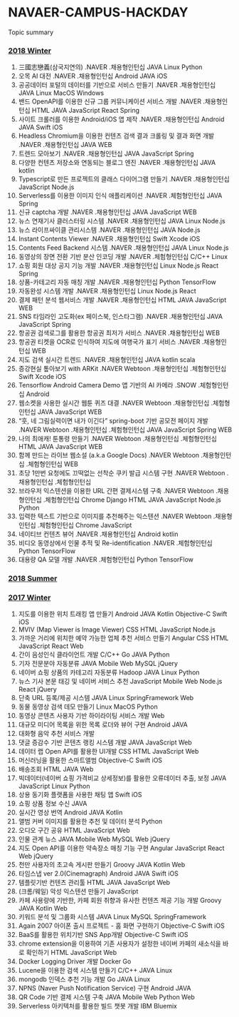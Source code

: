 # NAVAER-CAMPUS-HACKDAY
Topic summary
### [2018 Winter](https://github.com/NAVER-CAMPUS-HACKDAY)
1. 三國志戀義(삼국지연의) .NAVER .채용형인턴십 JAVA Linux Python
2. 오목 AI 대전 .NAVER .채용형인턴십 Android JAVA iOS
3. 공공데이터 포털의 데이터를 기반으로 서비스 만들기 .NAVER .채용형인턴십 JAVA Linux MacOS Windows
4. 밴드 OpenAPI를 이용한 신규 그룹 커뮤니케이션 서비스 개발 .NAVER .채용형인턴십 HTML JAVA JavaScript React Spring
5. 사이트 크롤러를 이용한 Android/iOS 앱 제작 .NAVER .채용형인턴십 Android JAVA Swift iOS
6. Headless Chromium을 이용한 컨텐츠 검색 결과 크롤링 및 결과 화면 개발 .NAVER .채용형인턴십 JAVA WEB
7. 트렌드 모아보기 .NAVER .채용형인턴십 JAVA JavaScript Spring
8. 다양한 컨텐츠 저장소와 연동되는 블로그 엔진 .NAVER .채용형인턴십 JAVA kotlin
9. Typescript로 만든 프로젝트의 클래스 다이어그램 만들기 .NAVER .채용형인턴십 JavaScript Node.js
10. Serverless를 이용한 이미지 인식 애플리케이션 .NAVER .체험형인턴십 JAVA Spring
11. 신규 captcha 개발 .NAVER .채용형인턴십 JAVA JavaScript WEB
12. 뉴스 연재기사 클러스터링 시스템 .NAVER .채용형인턴십 JAVA Linux Node.js
13. 뉴스 라이프싸이클 관리시스템 .NAVER .채용형인턴십 JAVA Node.js
14. Instant Contents Viewer .NAVER .채용형인턴십 Swift Xcode iOS
15. Contents Feed Backend 시스템 .NAVER .채용형인턴십 JAVA Linux Node.js
16. 동영상의 장면 전환 기반 분산 인코딩 개발 .NAVER .체험형인턴십 C/C++ Linux
17. 쇼핑 회원 대상 공지 기능 개발 .NAVER .채용형인턴십 Linux Node.js React Spring
18. 상품-카테고리 자동 매칭 개발 .NAVER .채용형인턴십 Python TensorFlow
19. 자동완성 시스템 개발 .NAVER .채용형인턴십 Linux Node.js React
20. 결제 패턴 분석 웹서비스 개발 .NAVER .채용형인턴십 HTML JAVA JavaScript WEB
21. SNS 타임라인 고도화(ex 페이스북, 인스타그램) .NAVER .채용형인턴십 JAVA JavaScript Spring
22. 항공권 검색로그를 활용한 항공권 최저가 서비스 .NAVER .채용형인턴십 WEB
23. 항공권 티켓을 OCR로 인식하여 지도에 여행국가 표기 서비스 .NAVER .채용형인턴십 WEB
24. 지도 검색 실시간 트렌드 .NAVER .채용형인턴십 JAVA kotlin scala
25. 증강현실 톺아보기 with ARKit .NAVER Webtoon .채용형인턴십 .체험형인턴십 Swift Xcode iOS
26. Tensorflow Android Camera Demo 앱 기반의 AI 카메라 .SNOW .체험형인턴십 Android
27. 웹소켓을 사용한 실시간 웹툰 퀴즈 대결 .NAVER Webtoon .채용형인턴십 .체험형인턴십 JAVA JavaScript WEB
28. “훗, 네 그림실력이면 내가 이긴다” spring-boot 기반 공모전 페이지 개발 .NAVER Webtoon .채용형인턴십 .체험형인턴십 JAVA JavaScript Spring WEB
29. 나의 최애캐! 툰통령 만들기 .NAVER Webtoon .채용형인턴십 .체험형인턴십 HTML JAVA JavaScript WEB 
30. 함께 만드는 라이브 웹소설 (a.k.a Google Docs) .NAVER Webtoon .채용형인턴십 .체험형인턴십 WEB
31. 초당 1만번 요청에도 끄떡없는 선착순 쿠키 발급 시스템 구현 .NAVER Webtoon .채용형인턴십 .체험형인턴십
32. 브라우저 익스텐션을 이용한 URL 간편 결제시스템 구축 .NAVER Webtoon .채용형인턴십 .체험형인턴십 Chrome Django HTML JAVA JavaScript Node.js Python
33. 입력한 텍스트 기반으로 이미지를 추천해주는 익스텐션 .NAVER Webtoon .채용형인턴십 .체험형인턴십 Chrome JavaScript
36. 네이티브 컨텐츠 뷰어 .NAVER .채용형인턴십 Android kotlin
34. 비디오 동영상에서 인물 추적 및 Re-identification .NAVER .체험형인턴십 Python TensorFlow
35. 대용량 QA 모델 개발 .NAVER .체험형인턴십 Python TensorFlow

### [2018 Summer](https://github.com/NAVER-CAMPUS-HACKDAY)

### [2017 Winter](https://github.com/NAVER-CAMPUS-HACKDAY-2017w)
1. 지도를 이용한 위치 트래킹 앱 만들기 Android JAVA Kotlin Objective-C Swift iOS
2. MVIV (Map Viewer is Image Viewer) CSS HTML JavaScript Node.js
3. 가까운 거리에 위치한 예약 가능한 업체 추천 서비스 만들기 Angular CSS HTML JavaScript React Web
4. 간이 음성인식 클라이언트 개발 C/C++ Go JAVA Python
5. 기자 전문분야 자동분류 JAVA Mobile Web MySQL jQuery
6. 네이버 쇼핑 상품의 카테고리 자동분류 Hadoop JAVA Linux Python
7. 뉴스 기사 본문 태깅 및 네이버 서비스 추천 JavaScript Mobile Web Node.js React jQuery
8. 단축 URL 등록/제공 시스템 JAVA Linux SpringFramework Web
9. 동물 동영상 검색 데모 만들기 Linux MacOS Python
10. 동영상 콘텐츠 사용자 기반 하이라이팅 서비스 개발 Web
11. 대규모 미디어 목록을 위한 목록 로더와 뷰어 구현 Android JAVA
12. 대화형 음악 추천 서비스 개발
13. 댓글 증감수 기반 콘텐츠 랭킹 시스템 개발 JAVA JavaScript Web
14. 데이터 랩 Open API를 활용한 UI개발 CSS HTML JavaScript Web
15. 머신러닝을 활용한 스마트앨범 Objective-C Swift iOS
16. 배송조회 HTML JAVA Web
17. 빅데이터(네이버 쇼핑 가격비교 상세정보)를 활용한 오류데이터 추출, 보정 JAVA JavaScript Linux Python
18. 상용 동기화 플랫폼을 사용한 채팅 앱 Swift iOS
19. 쇼핑 상품 정보 수신 JAVA
20. 실시간 영상 번역 Android JAVA Kotlin
21. 앨범 커버 이미지를 활용한 추천 및 데이터 분석 Python
22. 오디오 구간 공유 HTML JavaScript Web
23. 인물 관계 뉴스 JAVA Mobile Web MySQL Web jQuery
24. 지도 Open API를 이용한 약속장소 매칭 기능 구현 Angular JavaScript React Web jQuery
25. 천만 사용자의 초고속 게시판 만들기 Groovy JAVA Kotlin Web
26. 타임스냅 ver 2.0(Cinemagraph) Android JAVA Swift iOS
27. 템플릿기반 컨텐츠 관리툴 HTML JAVA JavaScript Web
28. (크롬/웨일) 악성 익스텐션 만들기 JavaScript
29. 카페 사용량에 기반한, 카페 회원 취향과 유사한 컨텐츠 제공 기능 개발 Groovy JAVA Kotlin Web
30. 키워드 분석 및 그룹화 시스템 JAVA Linux MySQL SpringFramework
31. Again 2007 아이폰 출시 프로젝트 - 홈 화면 구현하기 Objective-C Swift iOS
32. BaaS를 활용한 위치기반 SNS App개발 Objective-C Swift iOS
33. chrome extension을 이용하여 기존 사용자가 설정한 네이버 카페의 새소식을 바로 확인하기 HTML JavaScript Web
34. Docker Logging Driver 개발 Docker Go
35. Lucene을 이용한 검색 시스템 만들기 C/C++ JAVA Linux
36. mongodb 인덱스 추천 기능 개발 Go JAVA Linux
37. NPNS (Naver Push Notification Service) 구현 Android JAVA
38. QR Code 기반 결제 시스템 구축 JAVA Mobile Web Python Web
39. Serverless 아키텍처를 활용한 빌드 챗봇 개발 IBM Bluemix
